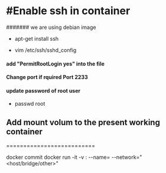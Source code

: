 #Enable ssh in container
=======================
#######   we are using debian image
* apt-get install ssh

* vim /etc/ssh/sshd_config
####   add "PermitRootLogin yes" into the file
####   Change port if rquired Port 2233


####   update password of root user
* passwd root



## Add mount volum to the present working container
==========================

  docker commit <containerid> <newimagename>
  docker run -it -v <HOstdirectory>:<ContainerDir> <newimagename> --name=<newcontainername> --network="<host/bridge/other>"
 

